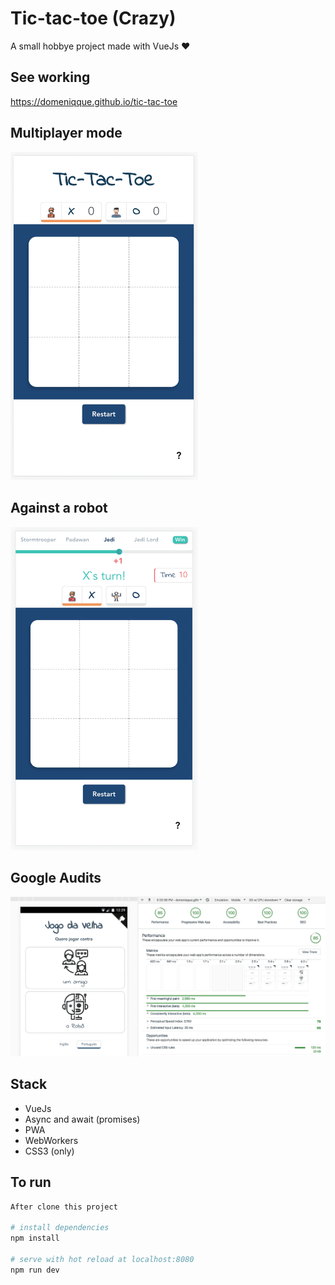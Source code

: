 # Tic-tac-toe (Crazy)

A small hobbye project made with VueJs :heart:

## See working
<https://domeniqque.github.io/tic-tac-toe>

## Multiplayer mode

<img src="https://raw.githubusercontent.com/Domeniqque/tic-tac-toe/master/static/img/tic-tac-toe-multiplayer.png" width="300" />

## Against a robot
<img src="https://raw.githubusercontent.com/Domeniqque/tic-tac-toe/master/static/img/tic-tac-toe-robot.png" width="300"/>

## Google Audits
<img src="https://raw.githubusercontent.com/Domeniqque/tic-tac-toe/master/static/img/tic-tac-toe-audits.png"/>

## Stack
* VueJs
* Async and await (promises)
* PWA
* WebWorkers
* CSS3 (only)

## To run

``` bash
After clone this project

# install dependencies
npm install

# serve with hot reload at localhost:8080
npm run dev
```
